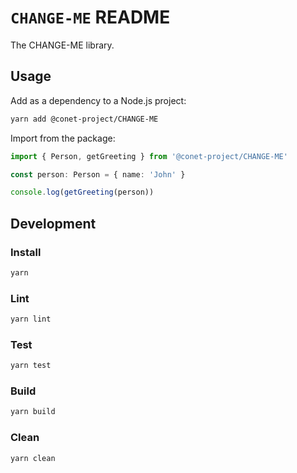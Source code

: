 # `CHANGE-ME` README

The CHANGE-ME library.

## Usage

Add as a dependency to a Node.js project:

```bash
yarn add @conet-project/CHANGE-ME
```

Import from the package:

```ts
import { Person, getGreeting } from '@conet-project/CHANGE-ME'

const person: Person = { name: 'John' }

console.log(getGreeting(person))
```

## Development

### Install

```bash
yarn
```

### Lint

```bash
yarn lint
```

### Test
```bash
yarn test
```

### Build

```bash
yarn build
```

### Clean

```bash
yarn clean
```
